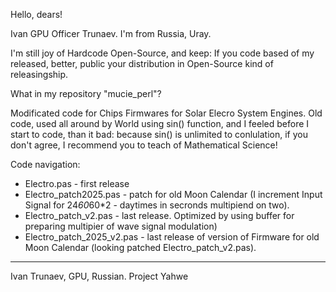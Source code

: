 Hello, dears!

Ivan GPU Officer Trunaev. I'm from Russia, Uray.

I'm still joy of Hardcode Open-Source, and keep: If you code based of my released, better, public your distribution in Open-Source kind of releasingship.

What in my repository "mucie_perl"?

Modificated code for Chips Firmwares for Solar Elecro System Engines. 
Old code, used all around by World using sin() function, and I feeled before I start to code, than it bad: because sin() is unlimited to conlulation, if you don't agree, I recommend you to teach of Mathematical Science!
 
Code navigation:

* Electro.pas - first release
* Electro_patch2025.pas - patch for old Moon Calendar (I increment Input Signal for 24*60*60*2 - daytimes in secronds multipiend on two).
* Electro_patch_v2.pas - last release. Optimized by using buffer for preparing multipier of wave signal modulation)
* Electro_patch_2025_v2.pas - last release of version of Firmware for old Moon Calendar (looking patched Electro_patch_v2.pas).


---
Ivan Trunaev, GPU, Russian. Project Yahwe
